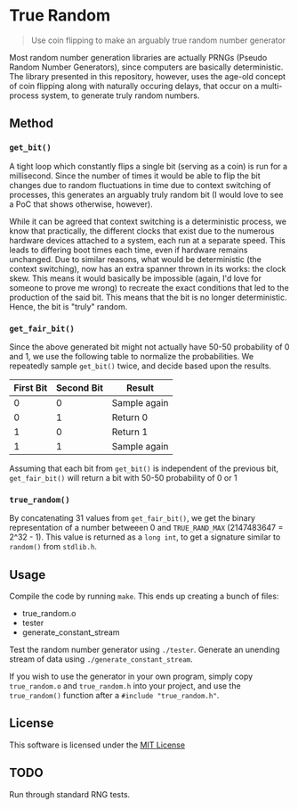 True Random
===========

> Use coin flipping to make an arguably true random number generator

Most random number generation libraries are actually PRNGs (Pseudo Random Number Generators), since computers are basically deterministic.
The library presented in this repository, however, uses the age-old concept of coin flipping along with naturally occuring delays, that occur on a multi-process system, to generate truly random numbers.

Method
------

### `get_bit()`

A tight loop which constantly flips a single bit (serving as a coin) is run for a millisecond.
Since the number of times it would be able to flip the bit changes due to random fluctuations in time due to context switching of processes, this generates an arguably truly random bit (I would love to see a PoC that shows otherwise, however).

While it can be agreed that context switching is a deterministic process, we know that practically, the different clocks that exist due to the numerous hardware devices attached to a system, each run at a separate speed. This leads to differing boot times each time, even if hardware remains unchanged. Due to similar reasons, what would be deterministic (the context switching), now has an extra spanner thrown in its works: the clock skew. This means it would basically be impossible (again, I'd love for someone to prove me wrong) to recreate the exact conditions that led to the production of the said bit. This means that the bit is no longer deterministic. Hence, the bit is "truly" random.

### `get_fair_bit()`

Since the above generated bit might not actually have 50-50 probability of 0 and 1, we use the following table to normalize the probabilities. We repeatedly sample `get_bit()` twice, and decide based upon the results.

| First Bit | Second Bit | Result       |
|-----------|------------|--------------|
|         0 |          0 | Sample again |
|         0 |          1 | Return 0     |
|         1 |          0 | Return 1     |
|         1 |          1 | Sample again |

Assuming that each bit from `get_bit()` is independent of the previous bit, `get_fair_bit()` will return a bit with 50-50 probability of 0 or 1

### `true_random()`

By concatenating 31 values from `get_fair_bit()`, we get the binary representation of a number betweeen 0 and `TRUE_RAND_MAX` (2147483647 = 2^32 - 1). This value is returned as a `long int`, to get a signature similar to `random()` from `stdlib.h`.

Usage
-----

Compile the code by running `make`. This ends up creating a bunch of files:

+ true_random.o
+ tester
+ generate_constant_stream

Test the random number generator using `./tester`. Generate an unending stream of data using `./generate_constant_stream`.

If you wish to use the generator in your own program, simply copy `true_random.o` and `true_random.h` into your project, and use the `true_random()` function after a `#include "true_random.h"`.

License
-------

This software is licensed under the [MIT License](http://jay.mit-license.org/2016)

TODO
----

Run through standard RNG tests.

